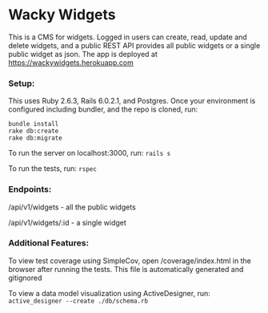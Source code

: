 # Wacky Widgets

This is a CMS for widgets. Logged in users can create, read, update and delete widgets, and a public REST API provides all public widgets or a single public widget as json. The app is deployed at https://wackywidgets.herokuapp.com

### Setup:

This uses Ruby 2.6.3, Rails 6.0.2.1, and Postgres. Once your environment is configured including bundler, and the repo is cloned, run:
```
bundle install
rake db:create
rake db:migrate
```

To run the server on localhost:3000, run:
`rails s`

To run the tests, run:
`rspec`

### Endpoints:

/api/v1/widgets - all the public widgets

/api/v1/widgets/:id - a single widget

### Additional Features:

To view test coverage using SimpleCov, open /coverage/index.html in the browser after running the tests. This file is automatically generated and gitignored

To view a data model visualization using ActiveDesigner, run:
`active_designer --create ./db/schema.rb`
